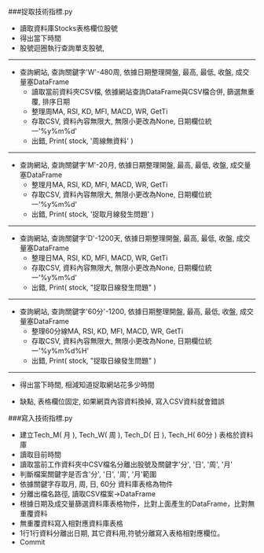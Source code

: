###捉取技術指標.py

- 讀取資料庫Stocks表格欄位股號
- 得出當下時間
- 股號迴圈執行查詢單支股號, 
---
* 查詢網站, 查詢關鍵字'W'-480周, 依據日期整理開盤, 最高, 最低, 收盤, 成交量塞DataFrame
  - 讀取當前資料夾CSV檔, 依據網站查詢DataFrame與CSV檔合併, 篩選無重覆, 排序日期
  - 整理周MA, RSI, KD, MFI, MACD, WR, GetTi
  - 存取CSV, 資料內容無限大, 無限小更改為None, 日期欄位統一'%y%m%d'
  - 出錯, Print( stock, '周線無資料' )
---
* 查詢網站, 查詢關鍵字'M'-20月, 依據日期整理開盤, 最高, 最低, 收盤, 成交量塞DataFrame
  - 整理月MA, RSI, KD, MFI, MACD, WR, GetTi
  - 存取CSV, 資料內容無限大, 無限小更改為None, 日期欄位統一'%y%m%d'
  - 出錯, Print( stock, '捉取月線發生問題' ) 
---
* 查詢網站, 查詢關鍵字'D'-1200天, 依據日期整理開盤, 最高, 最低, 收盤, 成交量塞DataFrame
  - 整理日MA, RSI, KD, MFI, MACD, WR, GetTi
  - 存取CSV, 資料內容無限大, 無限小更改為None, 日期欄位統一'%y%m%d'
  - 出錯, Print( stock, "捉取日線發生問題" )
---
* 查詢網站, 查詢關鍵字'60分'-1200, 依據日期整理開盤, 最高, 最低, 收盤, 成交量塞DataFrame
  - 整理60分線MA, RSI, KD, MFI, MACD, WR, GetTi
  - 存取CSV, 資料內容無限大, 無限小更改為None, 日期欄位統一'%y%m%d%H'
  - 出錯, Print( stock, "捉取日線發生問題" )
---
 - 得出當下時間, 相減知道捉取網站花多少時間


- 缺點, 表格欄位固定, 如果網頁內容資料換掉, 寫入CSV資料就會錯誤


###寫入技術指標.py

- 建立Tech_M( 月 ), Tech_W( 周 ), Tech_D( 日 ), Tech_H( 60分 ) 表格於資料庫
- 讀取目前時間
- 讀取當前工作資料夾中CSV檔名分離出股號及關鍵字'分', '日', '周', '月'
- 判斷檔案關鍵字是否含'分', '日', '周', '月'範圍
- 依據關鍵字存取月, 周, 日, 60分 資料庫表格為物件
- 分離出檔名路徑, 讀取CSV檔案->DataFrame
- 根據日期及成交量篩選資料庫表格物件，比對上面產生的DataFrame，比對無重覆資料
- 無重覆資料寫入相對應資料庫表格
- 1行1行資料分離出日期, 其它資料用,符號分離寫入表格相對應欄位。
- Commit


 
